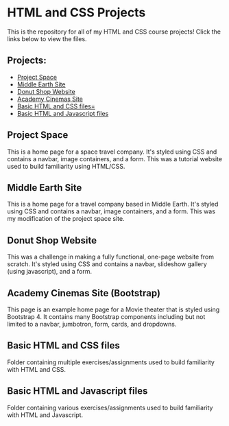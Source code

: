 # HTML and CSS Projects
This is the repository for all of my HTML and CSS course projects! Click the links below to view the files.
## Projects:
- <a href="https://github.com/alvarezsound/HTML-and-CSS-Projects/tree/main/Project-space" target="_blank">Project Space</a>
- <a href="https://github.com/alvarezsound/HTML-and-CSS-Projects/tree/main/MiddleEarth" target="_blank">Middle Earth Site</a>
- <a href="https://github.com/alvarezsound/HTML-and-CSS-Projects/tree/main/JeffsDonuts" target="_blank">Donut Shop Website</a>
- <a href="https://github.com/alvarezsound/HTML-and-CSS-Projects/tree/main/bootstrap4_project" target="_blank">Academy Cinemas Site</a>
- <a href="https://github.com/alvarezsound/HTML-and-CSS-Projects/tree/main/Basic_HTML_and_CSS" target="_blank">Basic HTML and CSS files=</a>
- <a href="https://github.com/alvarezsound/HTML-and-CSS-Projects/tree/main/Basic_HTML_and_Javascript" target="_blank">Basic HTML and Javascript files</a>
## Project Space
This is a home page for a space travel company. It's styled using CSS and contains a navbar, image containers, and a form. This was a tutorial website used to build familiarity using HTML/CSS.
## Middle Earth Site
This is a home page for a travel company based in Middle Earth. It's styled using CSS and contains a navbar, image containers, and a form. This was my modification of the project space site.
## Donut Shop Website
This was a challenge in making a fully functional, one-page website from scratch. It's styled using CSS and contains a navbar, slideshow gallery (using javascript), and a form. 
## Academy Cinemas Site (Bootstrap)
This page is an example home page for a Movie theater that is styled using Bootstrap 4. It contains many Bootstrap components including but not limited to a navbar, jumbotron, form, cards, and dropdowns.
## Basic HTML and CSS files
Folder containing multiple exercises/assignments used to build familiarity with HTML and CSS.
## Basic HTML and Javascript files
Folder containing various exercises/assignments used to build familiarity with HTML and Javascript.

